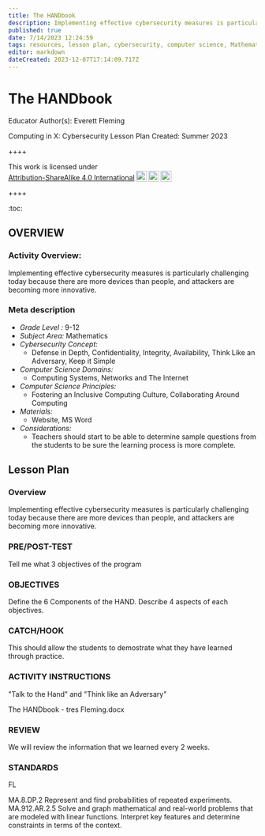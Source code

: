 ```yaml
---
title: The HANDbook
description: Implementing effective cybersecurity measures is particularly challenging today because there are more devices than people, and attackers are becoming more innovative.
published: true
date: 7/14/2023 12:24:59
tags: resources, lesson plan, cybersecurity, computer science, Mathematics 
editor: markdown
dateCreated: 2023-12-07T17:14:09.717Z
---
```

# The HANDbook


Educator Author(s): Everett Fleming


Computing in X: Cybersecurity Lesson Plan 
Created: Summer 2023


++++
<p xmlns:cc="http://creativecommons.org/ns#" >This work is licensed under <a href="http://creativecommons.org/licenses/by-sa/4.0/?ref=chooser-v1" target="_blank" rel="license noopener noreferrer" style="display:inline-block;">Attribution-ShareAlike 4.0 International<img style="height:22px!important;margin-left:3px;vertical-align:text-bottom;" src="https://mirrors.creativecommons.org/presskit/icons/cc.svg?ref=chooser-v1"><img style="height:22px!important;margin-left:3px;vertical-align:text-bottom;" src="https://mirrors.creativecommons.org/presskit/icons/by.svg?ref=chooser-v1"><img style="height:22px!important;margin-left:3px;vertical-align:text-bottom;" src="https://mirrors.creativecommons.org/presskit/icons/sa.svg?ref=chooser-v1"></a></p>
++++


:toc:



## OVERVIEW


### Activity Overview:  
Implementing effective cybersecurity measures is particularly challenging today because there are more devices than people, and attackers are becoming more innovative.


### Meta description
+ *Grade Level :* 9-12 
+ *Subject Area:* Mathematics 
+ *Cybersecurity Concept:* 
   + Defense in Depth, Confidentiality, Integrity, Availability, Think Like an Adversary, Keep it Simple
+ *Computer Science Domains:*
   + Computing Systems, Networks and The Internet
+ *Computer Science Principles:*
   + Fostering an Inclusive Computing Culture, Collaborating Around Computing
+ *Materials:* 
   + Website, MS Word
+ *Considerations:*
   + Teachers should start to be able to determine sample questions from the students to be sure the learning process is more complete.


## Lesson Plan
### Overview
Implementing effective cybersecurity measures is particularly challenging today because there are more devices than people, and attackers are becoming more innovative.


### PRE/POST-TEST
Tell me what 3 objectives of the program


### OBJECTIVES
Define the 6 Components of the HAND.  Describe 4 aspects of each objectives.


### CATCH/HOOK
This should allow the students to demostrate what they have learned through practice.


### ACTIVITY INSTRUCTIONS
"Talk to the Hand" and "Think like an Adversary"


The HANDbook - tres Fleming.docx


### REVIEW
We will review the information that we learned every 2 weeks.


### STANDARDS        


FL


MA.8.DP.2 Represent and find probabilities of repeated experiments.
MA.912.AR.2.5
Solve and graph mathematical and real-world problems that are modeled with
linear functions. Interpret key features and determine constraints in terms of
the context.